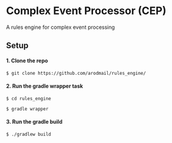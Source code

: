 # Complex Event Processor (CEP)
A rules engine for complex event processing

## Setup

#### 1. Clone the repo
`$ git clone https://github.com/arodmail/rules_engine/`

#### 2. Run the gradle wrapper task

`$ cd rules_engine`

`$ gradle wrapper`

#### 3. Run the gradle build

`$ ./gradlew build`

